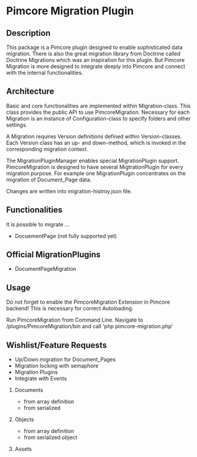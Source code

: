 # Pimcore Migration Plugin

## Description
This package is a Pimcore plugin designed to enable sophisticated data migration.
There is also the great migration library from Doctrine called Doctrine Migrations
which was an inspiration for this plugin. But Pimcore Migration is more designed 
to integrate deeply into Pimcore and connect with the internal functionalities.

## Architecture
Basic and core functionalities are implemented within Migration-class. This class 
provides the public API to use PimcoreMigration. Necessary for each Migration is 
an instance of Configuration-class to specify folders and other settings. 

A Migration requires Version definitions defined within Version-classes. Each Version
class has an up- and down-method, which is invoked in the corresponding migration context.

The MigrationPluginManager enables special MigrationPlugin support. PimcoreMigration 
is designed to have several MigtrationPlugin for every migration purpose. For example
one MigrationPlugin concentrates on the migration of Document_Page data. 

Changes are written into migration-histroy.json file.

## Functionalities
It is possible to migrate ...
- DocuementPage (not fully supported yet)

## Official MigrationPlugins
- DocumentPageMigration

## Usage
Do not forget to enable the PimcoreMigration Extension in Pimcore backend! This 
is necessary for correct Autoloading.

Run PimcoreMigration from Command Line. Navigate to /plugins/PimcoreMigration/bin
and call 'php pimcore-migration.php'

## Wishlist/Feature Requests
- Up/Down migration for Document_Pages 
- Migration locking with semaphore
- Migration Plugins
- Integrate with Events


1. Documents
   - from array definition
   - from serialized 

2. Objects
   - from array definition
   - from serialized object

3. Assets